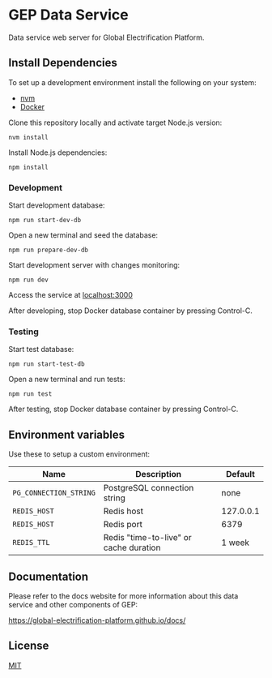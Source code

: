 # GEP Data Service

Data service web server for Global Electrification Platform.

## Install Dependencies

To set up a development environment install the following on your system:

- [nvm](https://github.com/creationix/nvm)
- [Docker](https://www.docker.com/)

Clone this repository locally and activate target Node.js version:

```
nvm install
```

Install Node.js dependencies:

```
npm install
```

### Development

Start development database:

    npm run start-dev-db

Open a new terminal and seed the database:

    npm run prepare-dev-db

Start development server with changes monitoring:

    npm run dev

Access the service at [localhost:3000](http://localhost:3000)

After developing, stop Docker database container by pressing Control-C.

### Testing

Start test database:

    npm run start-test-db

Open a new terminal and run tests:

    npm run test

After testing, stop Docker database container by pressing Control-C.

## Environment variables

Use these to setup a custom environment:

Name|Description|Default
--|--|--
`PG_CONNECTION_STRING`|PostgreSQL connection string|none
`REDIS_HOST`|Redis host|127.0.0.1
`REDIS_HOST`|Redis port|6379
`REDIS_TTL`|Redis "time-to-live" or cache duration|1 week

## Documentation

Please refer to the docs website for more information about this data service and other components of GEP:

https://global-electrification-platform.github.io/docs/

## License

[MIT](LICENSE)
